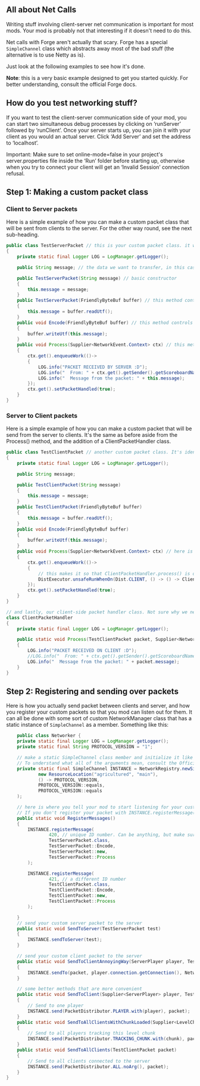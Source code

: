 ## All about Net Calls

Writing stuff involving client-server net communication is important for most mods. Your mod is probably not that interesting if it doesn't need to do this.

Net calls with Forge aren't actually that scary. Forge has a special `SimpleChannel` class which abstracts away most of the bad stuff (the alternative is to use Netty as is).

Just look at the following examples to see how it's done.

**Note**: this is a very basic example designed to get you started quickly. For better understanding, consult the official Forge docs.

## How do you test networking stuff?

If you want to test the client-server communication side of your mod, you can start two simultaneous debug processes by clicking on ‘runServer’ followed by ‘runClient’. Once your server starts up, you can join it with your client as you would an actual server. Click ‘Add Server’ and set the address to ‘localhost’.

Important: Make sure to set online-mode=false in your project's server.properties file inside the ‘Run’ folder before starting up, otherwise when you try to connect your client will get an ‘Invalid Session’ connection refusal.

## Step 1: Making a custom packet class
### Client to Server packets
Here is a simple example of how you can make a custom packet class that will be sent from clients to the server. For the other way round, see the next sub-heading.

```java
public class TestServerPacket // this is your custom packet class. it will be sent from clients to the server.
{
    private static final Logger LOG = LogManager.getLogger();

    public String message; // the data we want to transfer, in this case a simple string

    public TestServerPacket(String message) // basic constructor
    {
        this.message = message;
    }
    public TestServerPacket(FriendlyByteBuf buffer) // this method controls how the packet is decoded upon arrival. (you might notice it's just a constructor that takes in a FriendlyByteBuf)
    {
        this.message = buffer.readUtf();
    }
    public void Encode(FriendlyByteBuf buffer) // this method controls how the packet is encoded for sending.
    {
        buffer.writeUtf(this.message);
    }
    public void Process(Supplier<NetworkEvent.Context> ctx) // this method controls how the packet is processed by the SERVER.
    {
        ctx.get().enqueueWork(()->
        {
            LOG.info("PACKET RECEIVED BY SERVER :D");
            LOG.info("  From: " + ctx.get().getSender().getScoreboardName());
            LOG.info("  Message from the packet: " + this.message);
        });
        ctx.get().setPacketHandled(true);
    }
}
```

### Server to Client packets
Here is a simple example of how you can make a custom packet that will be send from the server to clients. It's the same as before aside from the Process() method, and the addition of a ClientPacketHandler class.

```java
public class TestClientPacket // another custom packet class. It's identical to the previous packet class aside from the Process() method.
{
    private static final Logger LOG = LogManager.getLogger();

    public String message;

    public TestClientPacket(String message)
    {
        this.message = message;
    }
    public TestClientPacket(FriendlyByteBuf buffer)
    {
        this.message = buffer.readUtf();
    }
    public void Encode(FriendlyByteBuf buffer)
    {
        buffer.writeUtf(this.message);
    }
    public void Process(Supplier<NetworkEvent.Context> ctx) // here is the difference
    {
        ctx.get().enqueueWork(()->
        {
            // this makes it so that ClientPacketHandler.process() is only run when on the client
            DistExecutor.unsafeRunWhenOn(Dist.CLIENT, () -> () -> ClientPacketHandler.Process(this, ctx));
        });
        ctx.get().setPacketHandled(true);
    }
}

// and lastly, our client-side packet handler class. Not sure why we need a custom class for this, but Forge says so
class ClientPacketHandler
{
    private static final Logger LOG = LogManager.getLogger();

    public static void Process(TestClientPacket packet, Supplier<NetworkEvent.Context> ctx) // controls how the packet is processed by the CLIENT.
    {
        LOG.info("PACKET RECEIVED ON CLIENT :D");
        //LOG.info("  From: " + ctx.get().getSender().getScoreboardName());
        LOG.info("  Message from the packet: " + packet.message);
    }
}
```

## Step 2: Registering and sending over packets

Here is how you actually send packet between clients and server, and how you register your custom packets so that you mod can listen out for them.
It can all be done with some sort of custom NetworkManager class that has a static instance of `SimpleChannel` as a member. Something like this:

```java
    public class Networker {
    private static final Logger LOG = LogManager.getLogger();
    private static final String PROTOCOL_VERSION = "1";

    // make a static SimpleChannel class member and initialize it like this.
    // To understand what all of the arguments mean, consult the Official Forge docs.
    private static final SimpleChannel INSTANCE = NetworkRegistry.newSimpleChannel(
            new ResourceLocation("agricultured", "main"),
            () -> PROTOCOL_VERSION,
            PROTOCOL_VERSION::equals,
            PROTOCOL_VERSION::equals
    );

    // here is where you tell your mod to start listening for your custom packet. Make sure you do this for all your custom packets at some point when your mod starts up.
    // If you don't register your packet with INSTANCE.registerMessage(), you will probably get some sort of errors about Unidentified Packets (or maybe nothing will happen)
    public static void RegisterMessages()
    {
        INSTANCE.registerMessage(
                420, // unique ID number. Can be anything, but make sure it's unique to your other Messages or there will probably be issues.
                TestServerPacket.class,
                TestServerPacket::Encode,
                TestServerPacket::new,
                TestServerPacket::Process
        );

        INSTANCE.registerMessage(
                421, // a different ID number
                TestClientPacket.class,
                TestClientPacket::Encode,
                TestClientPacket::new,
                TestClientPacket::Process
        );

    }
    // send your custom server packet to the server
    public static void SendToServer(TestServerPacket test)
    {
        INSTANCE.sendToServer(test);
    }

    // send your custom client packet to the server
    public static void SendToClientAnnoyingWay(ServerPlayer player, TestClientPacket packet) // annoying because it requires you to have an instance of ServerPlayer i think
    {
        INSTANCE.sendTo(packet, player.connection.getConnection(), NetworkDirection.PLAY_TO_CLIENT);
    }

    // some better methods that are more convenient
    public static void SendToClient(Supplier<ServerPlayer> player, TestClientPacket packet)
    {
        // Send to one player
        INSTANCE.send(PacketDistributor.PLAYER.with(player), packet);
    }
    public static void SendToAllClientsWithChunkLoaded(Supplier<LevelChunk> chunk, TestClientPacket packet)
    {
        // Send to all players tracking this level chunk
        INSTANCE.send(PacketDistributor.TRACKING_CHUNK.with(chunk), packet);
    }
    public static void SendToAllClients(TestClientPacket packet)
    {
        // Send to all clients connected to the server
        INSTANCE.send(PacketDistributor.ALL.noArg(), packet);
    }
}
```


